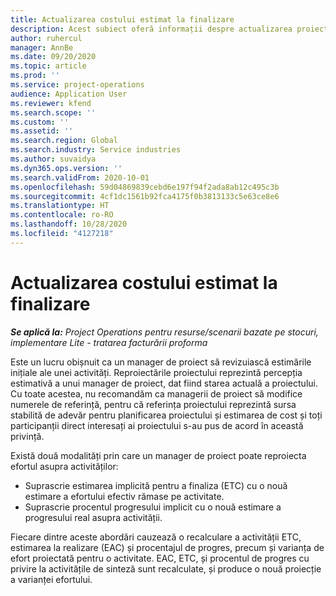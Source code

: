 ```yaml
---
title: Actualizarea costului estimat la finalizare
description: Acest subiect oferă informații despre actualizarea proiecției efortului asupra unui proiect.
author: ruhercul
manager: AnnBe
ms.date: 09/20/2020
ms.topic: article
ms.prod: ''
ms.service: project-operations
audience: Application User
ms.reviewer: kfend
ms.search.scope: ''
ms.custom: ''
ms.assetid: ''
ms.search.region: Global
ms.search.industry: Service industries
ms.author: suvaidya
ms.dyn365.ops.version: ''
ms.search.validFrom: 2020-10-01
ms.openlocfilehash: 59d04869839cebd6e197f94f2ada8ab12c495c3b
ms.sourcegitcommit: 4cf1dc1561b92fca4175f0b3813133c5e63ce8e6
ms.translationtype: HT
ms.contentlocale: ro-RO
ms.lasthandoff: 10/28/2020
ms.locfileid: "4127218"
---
```

# <a name="update-estimate-at-completion"></a>Actualizarea costului estimat la finalizare

_**Se aplică la:** Project Operations pentru resurse/scenarii bazate pe stocuri, implementare Lite - tratarea facturării proforma_

Este un lucru obișnuit ca un manager de proiect să revizuiască estimările inițiale ale unei activități. Reproiectările proiectului reprezintă percepția estimativă a unui manager de proiect, dat fiind starea actuală a proiectului. Cu toate acestea, nu recomandăm ca managerii de proiect să modifice numerele de referință, pentru că referința proiectului reprezintă sursa stabilită de adevăr pentru planificarea proiectului și estimarea de cost și toți participanții direct interesați ai proiectului s-au pus de acord în această privință.

Există două modalități prin care un manager de proiect poate reproiecta efortul asupra activităților:

- Suprascrie estimarea implicită pentru a finaliza (ETC) cu o nouă estimare a efortului efectiv rămase pe activitate. 
- Suprascrie procentul progresului implicit cu o nouă estimare a progresului real asupra activității.

Fiecare dintre aceste abordări cauzează o recalculare a activității ETC, estimarea la realizare (EAC) și procentajul de progres, precum și varianța de efort proiectată pentru o activitate. EAC, ETC, și procentul de progres cu privire la activitățile de sinteză sunt recalculate, și produce o nouă proiecție a varianței efortului.
